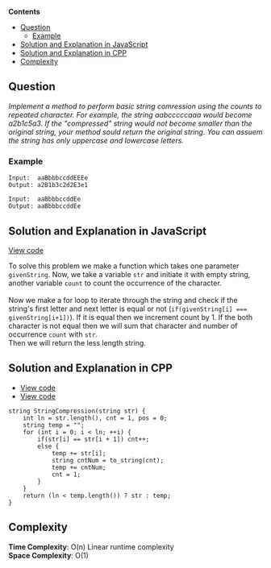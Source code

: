 **Contents**

- [Question](#question)
  - [Example](#example)
- [Solution and Explanation in JavaScript](#solution-and-explanation-in-javascript)
- [Solution and Explanation in CPP](#solution-and-explanation-in-cpp)
- [Complexity](#complexity)

## Question
*Implement a method to perform basic string comression using the counts to repeated character. For example, the string aabcccccaaa would become a2b1c5a3. If the "compressed" string would not become smaller than the original string, your method sould return the original string. You can assuem the string has only uppercase and lowercase letters.*

### Example
```
Input:  aaBbbbccddEEEe
Output: a2B1b3c2d2E3e1

Input:  aaBbbbccddEe
Output: aaBbbbccddEe
```

## Solution and Explanation in JavaScript

[View code](/src/Array%20and%20Strings/String/StringCompression/StringCompressed.js)

To solve this problem we make a function which takes one parameter `givenString`. Now, we take a variable `str` and initiate it with empty string, another variable `count` to count the occurrence of the character. <br><br>
Now we make a for loop to iterate through the string and check if the string's first letter and next letter is equal or not (`if(givenString[i] === givenString[i+1])`). If it is equal then we increment count by 1. If the both character is not equal then we will sum that character and number of occurrence `count` with `str`. 
<br>
Then we will return the less length string. <br>

## Solution and Explanation in CPP

- [View code](/src/Array%20and%20Strings/String/StringCompression/StringCompression01.cpp)
- [View code](/src/Array%20and%20Strings/String/StringCompression/StringCompression02.cpp)

```
string StringCompression(string str) {
    int ln = str.length(), cnt = 1, pos = 0;
    string temp = "";
    for (int i = 0; i < ln; ++i) {
        if(str[i] == str[i + 1]) cnt++;
        else {
            temp += str[i];
            string cntNum = to_string(cnt);
            temp += cntNum;
            cnt = 1;
        }
    }
    return (ln < temp.length()) ? str : temp;
}
```
## Complexity

**Time Complexity**: O(n) Linear runtime complexity <br>
**Space Complexity**: O(1)
